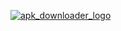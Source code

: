 <a id="raw-url" href="https://github.com/alamin0x1/WebView/blob/main/apk/.apk?raw=true">![apk_downloader_logo](https://user-images.githubusercontent.com/55847412/149946051-d04d65d0-e3c4-4be6-a36a-72634f08d427.png)

